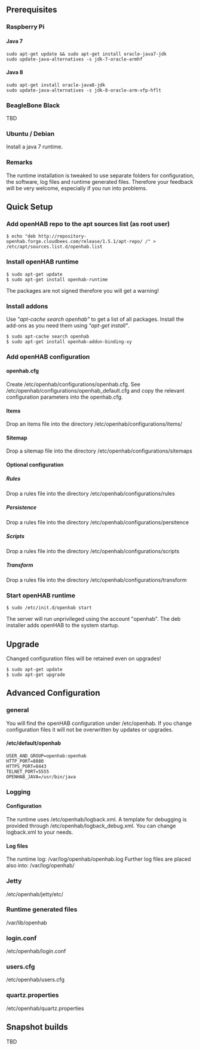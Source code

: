 ## Prerequisites
### Raspberry Pi
#### Java 7
    sudo apt-get update && sudo apt-get install oracle-java7-jdk
    sudo update-java-alternatives -s jdk-7-oracle-armhf
#### Java 8
    sudo apt-get install oracle-java8-jdk
    sudo update-java-alternatives -s jdk-8-oracle-arm-vfp-hflt
### BeagleBone Black
TBD
### Ubuntu / Debian
Install a java 7 runtime.

### Remarks
The runtime installation is tweaked to use separate folders for configuration, the software, log files
 and runtime generated files. Therefore your feedback will be very welcome, especially if you run into problems.

## Quick Setup
### Add openHAB repo to the apt sources list (as root user)
    $ echo "deb http://repository-openhab.forge.cloudbees.com/release/1.5.1/apt-repo/ /" > /etc/apt/sources.list.d/openhab.list

### Install openHAB runtime

    $ sudo apt-get update
    $ sudo apt-get install openhab-runtime

The packages are not signed therefore you will get a warning!

### Install addons
Use *"apt-cache search openhab"* to get a list of all packages. Install the add-ons as you need them using *"apt-get install"*.

    $ sudo apt-cache search openhab
    $ sudo apt-get install openhab-addon-binding-xy

### Add openHAB configuration
#### openhab.cfg
Create /etc/openhab/configurations/openhab.cfg. See /etc/openhab/configurations/openhab_default.cfg and copy the relevant configuration parameters into the openhab.cfg.
#### Items
Drop an items file into the directory /etc/openhab/configurations/items/
#### Sitemap
Drop a sitemap file into the directory /etc/openhab/configurations/sitemaps

#### Optional configuration
##### Rules
Drop a rules file into the directory /etc/openhab/configurations/rules

##### Persistence
Drop a rules file into the directory /etc/openhab/configurations/persitence
##### Scripts
Drop a rules file into the directory /etc/openhab/configurations/scripts
##### Transform
Drop a rules file into the directory /etc/openhab/configurations/transform


### Start openHAB runtime
    $ sudo /etc/init.d/openhab start
The server will run unprivileged using the account "openhab".
The deb installer adds openHAB to the system startup. 

## Upgrade
Changed configuration files will be retained even on upgrades!

    $ sudo apt-get update
    $ sudo apt-get upgrade

## Advanced Configuration
### general
You will find the openHAB configuration under /etc/openhab.
If you change configuration files it will not be overwritten by updates or upgrades.

#### /etc/default/openhab
    USER_AND_GROUP=openhab:openhab
    HTTP_PORT=8080
    HTTPS_PORT=8443
    TELNET_PORT=5555
    OPENHAB_JAVA=/usr/bin/java

### Logging
#### Configuration
The runtime uses /etc/openhab/logback.xml.
A template for debugging is provided through /etc/openhab/logback_debug.xml. You can change logback.xml
to your needs.
#### Log files
The runtime log: /var/log/openhab/openhab.log
Further log files are placed also into: /var/log/openhab/

### Jetty
/etc/openhab/jetty/etc/
### Runtime generated files
/var/lib/openhab
### login.conf
/etc/openhab/login.conf
### users.cfg
/etc/openhab/users.cfg
### quartz.properties
/etc/openhab/quartz.properties

## Snapshot builds
TBD